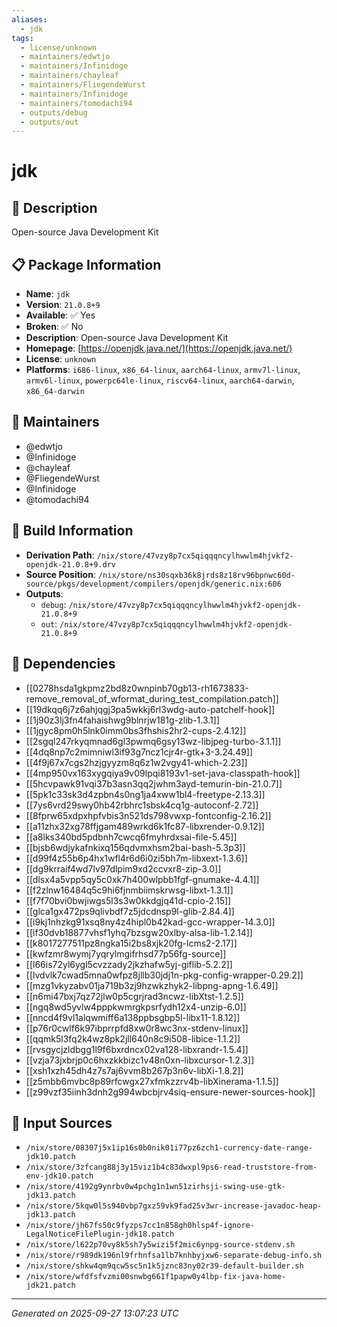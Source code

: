 ```yaml
---
aliases:
  - jdk
tags:
  - license/unknown
  - maintainers/edwtjo
  - maintainers/Infinidoge
  - maintainers/chayleaf
  - maintainers/FliegendeWurst
  - maintainers/Infinidoge
  - maintainers/tomodachi94
  - outputs/debug
  - outputs/out
---
```


# jdk

## 📝 Description

Open-source Java Development Kit

## 📋 Package Information

- **Name**: `jdk`
- **Version**: `21.0.8+9`
- **Available**: ✅ Yes
- **Broken**: ✅ No
- **Description**: Open-source Java Development Kit
- **Homepage**: [https://openjdk.java.net/](https://openjdk.java.net/)
- **License**: `unknown`
- **Platforms**: `i686-linux`, `x86_64-linux`, `aarch64-linux`, `armv7l-linux`, `armv6l-linux`, `powerpc64le-linux`, `riscv64-linux`, `aarch64-darwin`, `x86_64-darwin`
## 👥 Maintainers

- @edwtjo
- @Infinidoge
- @chayleaf
- @FliegendeWurst
- @Infinidoge
- @tomodachi94


## 🔧 Build Information

- **Derivation Path**: `/nix/store/47vzy8p7cx5qiqqqncylhwwlm4hjvkf2-openjdk-21.0.8+9.drv`
- **Source Position**: `/nix/store/ns30sqxb36k8jrds8z18rv96bpnwc60d-source/pkgs/development/compilers/openjdk/generic.nix:606`
- **Outputs**:
  - `debug`:  `/nix/store/47vzy8p7cx5qiqqqncylhwwlm4hjvkf2-openjdk-21.0.8+9`
  - `out`:  `/nix/store/47vzy8p7cx5qiqqqncylhwwlm4hjvkf2-openjdk-21.0.8+9`

## 🔗 Dependencies

- [[0278hsda1gkpmz2bd8z0wnpinb70gb13-rh1673833-remove_removal_of_wformat_during_test_compilation.patch]]
- [[19dkqq6j7z6ahjqgj3pa5wkkj6rl3wdg-auto-patchelf-hook]]
- [[1j90z3lj3fn4fahaishwg9blnrjw181g-zlib-1.3.1]]
- [[1jgyc8pm0h5lnk0imm0bs3fhshis2hr2-cups-2.4.12]]
- [[2sgql247rkyqmnad6gl3pwmq6gsy13wz-libjpeg-turbo-3.1.1]]
- [[4dq8np7c2mimniwl3if93g7ncz1cjr4r-gtk+3-3.24.49]]
- [[4f9j67x7cgs2hzjgyyzm8q6z1w2vgy41-which-2.23]]
- [[4mp950vx163xygqiya9v09lpqi8193v1-set-java-classpath-hook]]
- [[5hcvpawk91vqi37b3asn3qq2jwhm3ayd-temurin-bin-21.0.7]]
- [[5pk1c33sk3d4zpbn4s0ng1ja4xww1bl4-freetype-2.13.3]]
- [[7ys6vrd29swy0hb42rbhrc1sbsk4cq1g-autoconf-2.72]]
- [[8fprw65xdpxhpfvbis3n521ds798vwxp-fontconfig-2.16.2]]
- [[a11zhx32xg78ffjgam489wrkd6k1fc87-libxrender-0.9.12]]
- [[a8lks340bd5pdbnh7cwcq6fmyhrdxsai-file-5.45]]
- [[bjsb6wdjykafnkixq156qdvmxhsm2bai-bash-5.3p3]]
- [[d99f4z55b6p4hx1wfl4r6d6i0zi5bh7m-libxext-1.3.6]]
- [[dg9krraif4wd7lv97dlpim9xd2ccvxr8-zip-3.0]]
- [[dlsx4a5vpp5qy5c0xk7h400wlpbb1fgf-gnumake-4.4.1]]
- [[f2zlnw16484q5c9hi6fjnmbiimskrwsg-libxt-1.3.1]]
- [[f7f70bvi0bwjiwgs5l3s3w0kkdgjq41d-cpio-2.15]]
- [[glca1gx472ps9qlivbdf7z5jdcdnsp9l-glib-2.84.4]]
- [[i9kj1nhzkg91xsq8ny4z4hipl0b42kad-gcc-wrapper-14.3.0]]
- [[if30dvb18877vhsf1yhq7bzsgw20xlby-alsa-lib-1.2.14]]
- [[k8017277511pz8ngka15i2bs8xjk20fg-lcms2-2.17]]
- [[kwfzmr8wymj7yqrylmgifrhsd77p56fg-source]]
- [[l66is72yl6ygl5cvzzady2jkzhafw5yj-giflib-5.2.2]]
- [[lvdvlk7cwad5mna0wfpz8jllb30jdj1n-pkg-config-wrapper-0.29.2]]
- [[mzg1vkyzabv01ja719b3zj9hzwkzhyk2-libpng-apng-1.6.49]]
- [[n6mi47bxj7qz72jlw0p5cgrjrad3ncwz-libXtst-1.2.5]]
- [[ngq8wd5yvlw4pppkwmrgkpsrfydh12x4-unzip-6.0]]
- [[nncd4f9vl1alqwmiff6a138ppbsgbp5l-libx11-1.8.12]]
- [[p76r0cwlf6k97ibprrpfd8xw0r8wc3nx-stdenv-linux]]
- [[qqmk5l3fq2k4wz8pk2jll640n8c9i508-libice-1.1.2]]
- [[rvsgycjzldbgg1l9f6bxrdncx02va128-libxrandr-1.5.4]]
- [[vzja73jxbrjp0c6hxzkkbizc1v48n0xn-libxcursor-1.2.3]]
- [[xsh1xzh45dh4z7s7aj6vvm8b267p3n6v-libXi-1.8.2]]
- [[z5mbb6mvbc8p89rfcwgx27xfmkzzrv4b-libXinerama-1.1.5]]
- [[z99vzf35iinh3dnh2g994wbcbjrv4siq-ensure-newer-sources-hook]]

## 📁 Input Sources

- `/nix/store/08307j5x1ip16s0b0nik01i77pz6zch1-currency-date-range-jdk10.patch`
- `/nix/store/3zfcang88j3y15viz1b4c83dwxpl9ps6-read-truststore-from-env-jdk10.patch`
- `/nix/store/4192g9ynrbv0w4pchg1n1wn51zirhsji-swing-use-gtk-jdk13.patch`
- `/nix/store/5kqw0l5s940vbp7gxz59vk9fad25v3wr-increase-javadoc-heap-jdk13.patch`
- `/nix/store/jh67fs50c9fyzps7cc1n858gh0hlsp4f-ignore-LegalNoticeFilePlugin-jdk18.patch`
- `/nix/store/l622p70vy8k5sh7y5wizi5f2mic6ynpg-source-stdenv.sh`
- `/nix/store/r989dk196nl9frhnfsa1lb7knhbyjxw6-separate-debug-info.sh`
- `/nix/store/shkw4qm9qcw5sc5n1k5jznc83ny02r39-default-builder.sh`
- `/nix/store/wfdfsfvzmi00snwbg661f1papw0y4lbp-fix-java-home-jdk21.patch`

---
*Generated on 2025-09-27 13:07:23 UTC*
